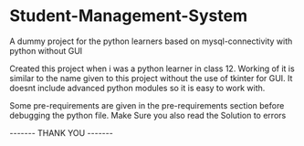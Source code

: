 # Student-Management-System

A dummy project for the python learners based on mysql-connectivity with python without GUI

Created this project when i was a python learner in class 12. Working of it is similar to the name given to this project without the use of tkinter for GUI. It doesnt include advanced python modules so it is easy to work with.

Some pre-requirements are given in the pre-requirements section before debugging the python file.
Make Sure you also read the Solution to errors 
 
------- THANK YOU -------
